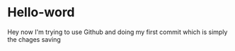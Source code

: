 # Hello-word
Hey now I'm trying to use Github and doing my first commit which is simply the chages saving
